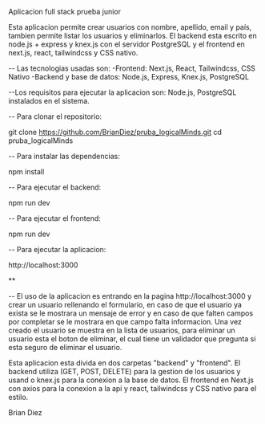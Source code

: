 Aplicacion full stack prueba junior

Esta aplicacion permite crear usuarios con nombre, apellido, email y país, tambien permite listar los usuarios y eliminarlos. El backend esta escrito en node.js + express y knex.js con el servidor PostgreSQL y el frontend en next.js, react, tailwindcss y CSS nativo.

-- Las tecnologias usadas son:
 -Frontend: Next.js, React, Tailwindcss, CSS Nativo
 -Backend y base de datos: Node.js, Express, Knex.js, PostgreSQL

--Los requisitos para ejecutar la aplicacion son:
Node.js, PostgreSQL instalados en el sistema.


-- Para clonar el repositorio:

git clone https://github.com/BrianDiez/pruba_logicalMinds.git
cd pruba_logicalMinds

-- Para instalar las dependencias:

npm install 

-- Para ejecutar el backend:

npm run dev

-- Para ejecutar el frontend:

npm run dev

-- Para ejecutar la aplicacion:

http://localhost:3000

**

-- El uso de la aplicacion es entrando en la pagina http://localhost:3000 y crear un usuario rellenando el formulario, en caso de que el usuario ya exista se le mostrara un mensaje de error y en caso de que falten campos por completar se le mostrara en que campo falta informacion. Una vez creado el usuario se muestra en la lista de usuarios, para eliminar un usuario esta el boton de eliminar, el cual tiene un validador que pregunta si esta seguro de eliminar el usuario.

Esta aplicacion esta divida en dos carpetas "backend" y "frontend".
El backend utiliza (GET, POST, DELETE) para la gestion de los usuarios y usand o knex.js para la conexion a la base de datos.
El frontend en Next.js con axios para la conexion a la api y react, tailwindcss y CSS nativo para el estilo.

Brian Diez